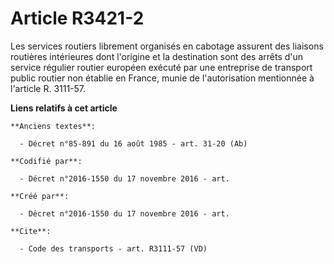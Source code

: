 # Article R3421-2

Les services routiers librement organisés en cabotage assurent des liaisons routières intérieures dont l'origine et la
destination sont des arrêts d'un service régulier routier européen exécuté par une entreprise de transport public routier non
établie en France, munie de l'autorisation mentionnée à l'article R. 3111-57.

**Liens relatifs à cet article**

	**Anciens textes**:

	  - Décret n°85-891 du 16 août 1985 - art. 31-20 (Ab)

	**Codifié par**:

	  - Décret n°2016-1550 du 17 novembre 2016 - art.

	**Créé par**:

	  - Décret n°2016-1550 du 17 novembre 2016 - art.

	**Cite**:

	  - Code des transports - art. R3111-57 (VD)
